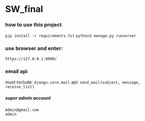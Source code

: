 # SW_final
### how to use this project
`pip install -r requirements.txt`
`python3 manage.py runserver`
### use browser and enter:
`https://127.0.0.1:8000/`

### email api
must include:
`django.core.mail`
api:
`send_mail(subject, message, receive_list)`
##### super admin account
```
Admin@gmail.com
admin
```
